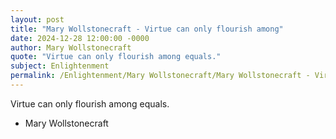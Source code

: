 ```yaml
---
layout: post
title: "Mary Wollstonecraft - Virtue can only flourish among"
date: 2024-12-28 12:00:00 -0000
author: Mary Wollstonecraft
quote: "Virtue can only flourish among equals."
subject: Enlightenment
permalink: /Enlightenment/Mary Wollstonecraft/Mary Wollstonecraft - Virtue can only flourish among
---
```


Virtue can only flourish among equals.

- Mary Wollstonecraft
